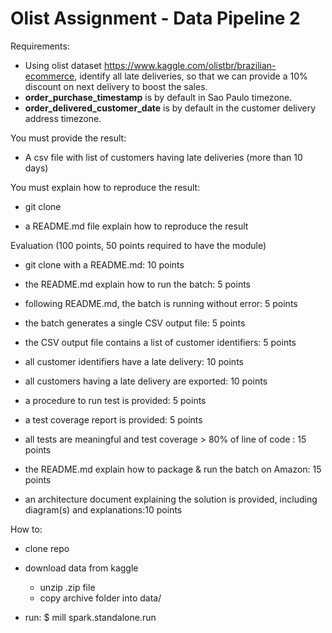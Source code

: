 # Olist Assignment - Data Pipeline 2

Requirements:
- Using olist dataset https://www.kaggle.com/olistbr/brazilian-ecommerce, identify all late deliveries, 
  so that we can provide a 10% discount on next delivery to boost the sales.
- **order_purchase_timestamp** is by default in Sao Paulo timezone.
- **order_delivered_customer_date** is by default in the customer delivery address timezone.


You must provide the result:

- A csv file with list of customers having late deliveries (more than 10 days)


You must explain how to reproduce the result:

- git clone <repository>

- a README.md file explain how to reproduce the result



Evaluation (100 points, 50 points required to have the module)

- git clone <repository> with a README.md: 10 points

- the README.md explain how to run the batch: 5 points

- following README.md, the batch is running without error: 5 points

- the batch generates a single CSV output file: 5 points

- the CSV output file contains a list of customer identifiers: 5 points

- all customer identifiers have a late delivery: 10 points

- all customers having a late delivery are exported: 10 points

- a procedure to run test is provided: 5 points

- a test coverage report is provided: 5 points

- all tests are meaningful and test coverage > 80% of line of code : 15 points

- the README.md explain how to package & run the batch on Amazon: 15 points

- an architecture document explaining the solution is provided, including diagram(s) and explanations:10 points





How to: 

- clone repo
- download data from kaggle
  - unzip .zip file
  - copy archive folder into data/ 
    
- run: $ mill spark.standalone.run


